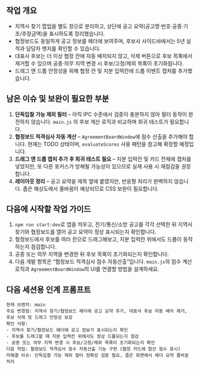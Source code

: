 ## 작업 개요

- 지역사 찾기 팝업을 별도 창으로 분리하고, 상단에 공고 요약(공고명·번호·공종·기초/추정금액)을 표시하도록 정리했습니다.
- 협정보드도 동일하게 공고 정보를 헤더에 보여주며, 후보사 사이드바에서는 5년 실적과 담당자 뱃지를 확인할 수 있습니다.
- 대표사 후보는 더 이상 협정 칸에 자동 배치되지 않고, 삭제 버튼으로 후보 목록에서 제거할 수 있으며 공종·의무 지역 변경 시 후보/고정/제외 목록이 초기화됩니다.
- 드래그 앤 드롭 안정성을 위해 협정 칸 및 지분 입력칸에 드롭 이벤트 캡처를 추가했습니다.

## 남은 이슈 및 보완이 필요한 부분

1. **단독입찰 가능 제외 필터** – 아직 IPC 수준에서 검증이 충분하지 않아 필터 동작이 완전하지 않습니다. `main.js` 의 후보 계산 로직과 비교하며 회귀 테스트가 필요합니다.
2. **협정보드 적격심사 자동 계산** – `AgreementBoardWindow`에 점수 산출을 추가해야 합니다. 현재는 TODO 상태이며, `evaluateScores` 사용 패턴을 참고해 확장할 예정입니다.
3. **드래그 앤 드롭 캡처 추가 후 회귀 테스트 필요** – 지분 입력칸 및 카드 전체에 캡처를 넣었지만, 또 다른 포커스가 방해될 가능성이 있으므로 실제 사용 시 재점검을 권장합니다.
4. **레이아웃 정리** – 공고 요약을 제목 옆에 붙였지만, 반응형 처리가 완벽하지 않습니다. 좁은 해상도에서 줄바꿈이 예상되므로 CSS 보완이 필요합니다.

## 다음에 시작할 작업 가이드

1. `npm run start:dev`로 앱을 띄우고, 전기/통신/소방 공고를 각각 선택한 뒤 지역사 찾기와 협정보드를 열어 공고 요약이 정상 표시되는지 확인합니다.
2. 협정보드에서 후보를 여러 칸으로 드래그해보고, 지분 입력칸 위에서도 드롭이 동작하는지 점검합니다.
3. 공종 또는 의무 지역을 변경한 뒤 후보 목록이 초기화되는지 확인합니다.
4. 다음 개발 항목은 “협정보드 적격심사 점수 자동산출”입니다. `main.js`의 점수 계산 로직과 `AgreementBoardWindow`의 UI를 연결할 방법을 설계하세요.

## 다음 세션용 인계 프롬프트

```
현재 브랜치: main
주요 변경점: 지역사 찾기/협정보드 헤더에 공고 요약 추가, 대표사 후보 자동 배치 제거, 후보 삭제 및 드래그 안정성 보강
확인 사항:
- 지역사 찾기/협정보드 헤더에 공고 정보가 표시되는지 확인
- 후보를 드래그할 때 지분 입력칸 위에서도 정상 드롭되는지 점검
- 공종 또는 의무 지역 변경 시 후보/고정/제외 목록이 초기화되는지 확인
다음 작업: 협정보드 적격심사 점수 자동산출 기능 구현 (협정 카드에 합산 점수 표시)
미해결 이슈: 단독입찰 가능 제외 필터 정확성 검증 필요, 좁은 화면에서 헤더 요약 줄바꿈 처리
``` 

